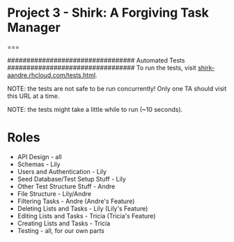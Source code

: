 # Project 3 - Shirk: A Forgiving Task Manager
===

################################# Automated Tests #################################
To run the tests, visit [shirk-aandre.rhcloud.com/tests.html](shirk-aandre.rhcloud.com/tests.html).

NOTE: the tests are not safe to be run concurrently! Only one TA should visit
this URL at a time.

NOTE: the tests might take a little while to run (~10 seconds).


# Roles
* API Design - all
* Schemas - Lily
* Users and Authentication - Lily
* Seed Database/Test Setup Stuff - Lily
* Other Test Structure Stuff - Andre
* File Structure - Lily/Andre
* Filtering Tasks - Andre (Andre's Feature)
* Deleting Lists and Tasks - Lily (Lily's Feature)
* Editing Lists and Tasks - Tricia (Tricia's Feature)
* Creating Lists and Tasks - Tricia
* Testing - all, for our own parts
